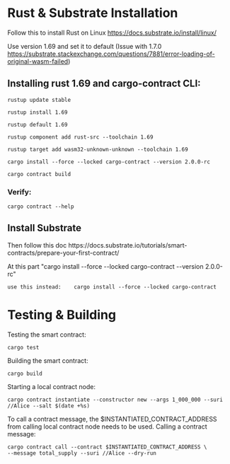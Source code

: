 <h1> Rust & Substrate Installation</h1>

Follow this to install Rust on Linux
https://docs.substrate.io/install/linux/

Use version 1.69 and set it to default 
(Issue with 1.7.0 https://substrate.stackexchange.com/questions/7881/error-loading-of-original-wasm-failed)

## Installing rust 1.69 and cargo-contract CLI:

	rustup update stable
 
	rustup install 1.69
 
	rustup default 1.69
 
	rustup component add rust-src --toolchain 1.69
 
	rustup target add wasm32-unknown-unknown --toolchain 1.69

	cargo install --force --locked cargo-contract --version 2.0.0-rc
 
	cargo contract build

### Verify:
	cargo contract --help
	
<h2>Install Substrate</h2>	
Then follow this doc https://docs.substrate.io/tutorials/smart-contracts/prepare-your-first-contract/

At this part "cargo install --force --locked cargo-contract --version 2.0.0-rc"

	use this instead:	 cargo install --force --locked cargo-contract

<h1>Testing & Building</h1>

Testing the smart contract:

 	cargo test
  
Building the smart contract:

	cargo build

Starting a local contract node:

	cargo contract instantiate --constructor new --args 1_000_000 --suri //Alice --salt $(date +%s)

To call a contract message, the $INSTANTIATED_CONTRACT_ADDRESS from calling local contract node needs to be used.
Calling a contract message:

	cargo contract call --contract $INSTANTIATED_CONTRACT_ADDRESS \
    --message total_supply --suri //Alice --dry-run
 
 
